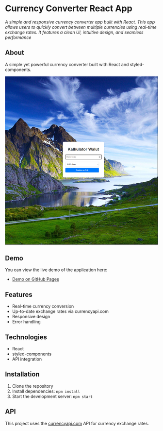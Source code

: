 # Currency Converter React App

_A simple and responsive currency converter app built with React. This app allows users to quickly convert between multiple currencies using real-time exchange rates. It features a clean UI, intuitive design, and seamless performance_

## About

A simple yet powerful currency converter built with React and styled-components.

![Currency Converter App Screenshot](./image.png)

## Demo

You can view the live demo of the application here:

- [Demo on GitHub Pages](https://antonis04.github.io/CurrencyConverterReact/)

## Features

- Real-time currency conversion
- Up-to-date exchange rates via currencyapi.com
- Responsive design
- Error handling

## Technologies

- React
- styled-components
- API integration

## Installation

1. Clone the repository
2. Install dependencies: `npm install`
3. Start the development server: `npm start`

## API

This project uses the [currencyapi.com](https://currencyapi.com/) API for currency exchange rates.
